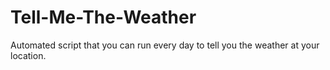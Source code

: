 # Tell-Me-The-Weather

Automated script that you can run every day to tell you the weather at your location.
